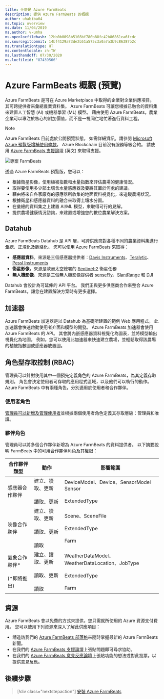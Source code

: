 ```yaml
---
title: 什麼是 Azure FarmBeats
description: 提供 Azure FarmBeats 的概觀
author: uhabiba04
ms.topic: overview
ms.date: 11/04/2019
ms.author: v-umha
ms.openlocfilehash: 12bb0b0098b5108bf780b88fc42b86861ea6fcdc
ms.sourcegitcommit: 14bf4129a73de2b51a575c3a0a7a3b9c86387b2c
ms.translationtype: HT
ms.contentlocale: zh-TW
ms.lasthandoff: 07/30/2020
ms.locfileid: "87439566"
---
```

# <a name="overview-of-azure-farmbeats-preview"></a>Azure FarmBeats 概觀 (預覽)

Azure FarmBeats 是可在 Azure Marketplace 中取得的企業對企業供應項目。 其可跨提供者來彙總農業資料集。 Azure FarmBeats 可讓您根據已融合的資料集來建置人工智慧 (AI) 或機器學習 (ML) 模型。 藉由使用 Azure FarmBeats，農業企業可以專注於核心的附加價值，而不是一視同仁地忙著進行資料工程。

> [!NOTE]
> Azure FarmBeats 目前處於公開預覽狀態。 如需詳細資訊，請參閱 [Microsoft Azure 預覽版增補使用條款](https://azure.microsoft.com/support/legal/preview-supplemental-terms/)。 Azure Blockchain 目前沒有服務等級合約。 請使用 [Azure FarmBeats 支援論壇](https://aka.ms/farmbeatssupport) \(英文\) 來取得支援。

![專案 FarmBeats](./media/architecture-for-farmbeats/farmbeats-architecture-1.png)

透過 Azure FarmBeats 預覽版，您可以：

- 根據衛星影像，使用植被指數和水量指數來評估農場的健康情況。
- 取得要使用多少部土壤含水量感應器及要將其置於何處的建議。
- 藉由將來自各家廠商的感應器所收集的地面資料視覺化，來追蹤農場狀況。
- 根據衛星和感應器資料的融合來取得土壤水分圖。
- 在彙總的資料集之上建置 AI/ML 模型，來取得可行的見解。
- 提供農場健康情況諮詢，來建置或增強您的數位農業解決方案。

## <a name="datahub"></a>Datahub

Azure FarmBeats Datahub 是 API 層，可跨供應商對各種不同的農業資料集進行彙總、正規化及脈絡化。 您可以使用 Azure FarmBeats 來取得：
- **感應器資料**，來源是三個感應器提供者：[Davis Instruments](https://www.davisinstruments.com/product/enviromonitor-gateway/)、[Teralytic](https://teralytic.com/)、[Pessl Instruments](https://metos.at/)
- **衛星影像**，來源是歐洲太空總署的 [Sentinel-2](https://sentinel.esa.int/web/sentinel/home) 衛星任務
- **無人機影像**，來源是三個無人機影像提供者 [senseFly](https://www.sensefly.com/)、[SlantRange](https://slantrange.com/) 和 [DJI](https://dji.com/)

Datahub 會設計為可延伸的 API 平台。 我們正與更多供應商合作來整合 Azure FarmBeats，讓您在建置解決方案時有更多選擇。

## <a name="accelerator"></a>加速器

Azure FarmBeats 加速器是以 Datahub 為基礎所建置的範例 Web 應用程式。 此加速器會快速啟動使用者介面和模型的開發。 Azure FarmBeats 加速器會使用 Azure FarmBeats 的 API。 其會將內嵌感應器資料視覺化為圖表，並將模型輸出視覺化為地圖。 例如，您可以使用此加速器來快速建立農場，並輕鬆取得該農場的植被指數圖或感應器放置圖。

## <a name="role-based-access-control-rbac"></a>角色型存取控制 (RBAC)

管理員可以針對使用其中一個預先定義角色的 Azure FarmBeats，為其定義存取規則。 角色會決定使用者可存取的應用程式區域，以及他們可以執行的動作。 Azure FarmBeats 中有兩種角色，分別適用於使用者和合作夥伴。

### <a name="user-roles"></a>使用者角色

[管理員可以新增及管理使用者](manage-users-in-azure-farmbeats.md)並根據兩個使用者角色定義其存取層級：管理員和唯讀。

### <a name="partner-roles"></a>夥伴角色

管理員可以將多個合作夥伴新增為 Azure FarmBeats 的資料提供者。 以下摘要說明 FarmBeats 中的可用合作夥伴角色及其權限：

| 合作夥伴類型    |   動作  | 影響範圍 |
| ---- | -------- | -------- |
| 感應器合作夥伴  |   建立、讀取、更新 <br/> <br/> 讀取、更新 | DeviceModel、Device、SensorModel Sensor <br/> <br/> ExtendedType |
| 映像合作夥伴  |   建立、讀取、更新 <br/> <br/> 讀取、更新 <br/> <br/> 讀取 | Scene、SceneFile <br/> <br/> ExtendedType <br/> <br/> Farm |
| 氣象合作夥伴* <br/> <br/>  (*即將推出) |   建立、讀取、更新 <br/> <br/> 讀取、更新 <br/> <br/> 讀取 | WeatherDataModel、WeatherDataLocation、JobType <br/> <br/> ExtendedType <br/> <br/> Farm |

## <a name="resources"></a>資源

Azure FarmBeats 會以免費的方式來提供，您只需就所使用的 Azure 資源支付費用。 您可以使用下列資源來深入了解此供應項目：

- 請造訪我們的 [Azure FarmBeats 部落格](https://aka.ms/farmbeatsblog)來隨時掌握最新的 Azure FarmBeats 新聞。
- 在我們的 [Azure FarmBeats 支援論壇](https://aka.ms/farmbeatssupport)上張貼問題即可尋求協助。
- 在我們的 [Azure FarmBeats 意見反應論壇](https://aka.ms/farmbeatsfeedback)上張貼功能的想法或對此投票，以提供意見反應。

## <a name="next-steps"></a>後續步驟

> [!div class="nextstepaction"]
> [安裝 Azure FarmBeats](install-azure-farmbeats.md)
